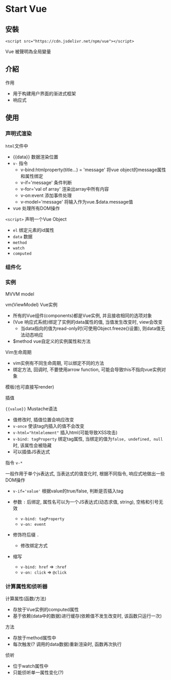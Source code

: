 # Start Vue

## 安裝

`<script src="https://cdn.jsdelivr.net/npm/vue"></script>`

Vue 被聲明為全局變量

## 介紹

作用

- 用于构建用户界面的渐进式框架
- 响应式

## 使用

### 声明式渲染

`html`文件中
- {{data}} 数据渲染位置
- `v-` 指令
    - v-bind:htmlproperty(title...) = 'message' 将vue object的message属性和属性绑定
    - v-if='message' 条件判断
    - v-for='val of array' 渲染出array中所有内容
    - v-on:event 添加事件处理
    - v-model='message' 将输入作为vue.$data.message值
- vue 处理所有DOM操作

`<script>`
声明一个Vue Object
- `el` 绑定元素的id属性
- `data` 数据
- `method`
- `watch`
- `computed`


### 组件化

### 实例

MVVM model

vm(ViewModel) Vue实例

- 所有的Vue组件(components)都是Vue实例, 并且接收相同的选项对象
- (Vue 响应式系统)绑定了实例的data属性的值, 当值发生改变时, view会改变
    + 当data指向的值为read-only时(可使用Object.freeze()设置), 则data值无法动态响应
- $method vue自定义的实例属性和方法

Vim生命周期

- vim实例有不同生命周期, 可以绑定不同的方法
- 绑定方法, 回调时, 不要使用arrow function, 可能会导致this不指向vue实例对象

模板(也可直接写render)

插值

`{{value}}` Mustache语法
- 值修改时, 插值位置会响应改变
- `v-once` 使该tag内插入的值不会改变
- `v-html="htmlelement"` 插入html(可能导致XSS攻击)
- `v-bind: tagProperty` 绑定tag属性, 当绑定的值为`false, undefined, null`时, 该属性会被隐藏
- 可以插值JS表达式

指令 `v-*`

一般作用于单个js表达式, 当表达式的值变化时, 根据不同指令, 响应式地做出一些DOM操作
- `v-if='value'` 根据value的true/false, 判断是否插入tag
- 参数 `:` 后绑定, 属性名可以为一个JS表达式(动态求值, string), 空格和引号无效
    + `v-bind: tagProperty`
    + `v-on: event` 
- 修饰符后缀 `.`  
    + 修改绑定方式

- 缩写
    + `v-bind: href` => `:href` 
    + `v-on: click` => `@click`


### 计算属性和侦听器

计算属性(函数/方法)
- 存放于Vue实例的computed属性
- 基于依赖(data中的数据)进行缓存(依赖值不发生改变时, 该函数只运行一次)

方法
- 存放于method属性中
- 每次触发(? 调用的data数据)重新渲染时, 函数再次执行

侦听
- 位于watch属性中
- 只能侦听单一属性变化(?)
